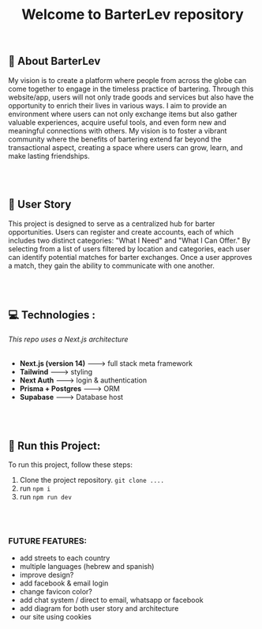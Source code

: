 <div align="center">
  <h1>Welcome to <strong>BarterLev</strong> repository</h1>
</div>
<br>


## 💜 About BarterLev

My vision is to create a platform where people from across the globe can come together to engage in the timeless practice of bartering. Through this website/app, users will not only trade goods and services but also have the opportunity to enrich their lives in various ways. I aim to provide an environment where users can not only exchange items but also gather valuable experiences, acquire useful tools, and even form new and meaningful connections with others. My vision is to foster a vibrant community where the benefits of bartering extend far beyond the transactional aspect, creating a space where users can grow, learn, and make lasting friendships.

<br>
<br>

## 📖 User Story

This project is designed to serve as a centralized hub for barter opportunities. Users can register and create accounts, each of which includes two distinct categories: "What I Need" and "What I Can Offer." By selecting from a list of users filtered by location and categories, each user can identify potential matches for barter exchanges. Once a user approves a match, they gain the ability to communicate with one another.

<br>
<br>

## 💻 Technologies :

<h6> This repo uses a Next.js architecture</h6>

- <strong>Next.js (version 14)</strong> ---> full stack meta framework
- <strong>Tailwind</strong> ---> styling
- <strong>Next Auth</strong> ---> login & authentication 
- <strong>Prisma + Postgres</strong> ---> ORM
- <strong>Supabase</strong> ---> Database host

<br>
<br>

## 🏃 Run this Project:


To run this project, follow these steps:

1. Clone the project repository. ```git clone ....```
2. run ```npm i```
3. run ```npm run dev```

<br>
<br>


### FUTURE FEATURES:
- add streets to each country
- multiple languages (hebrew and spanish)
- improve design?
- add facebook & email login
- change favicon color? 
- add chat system / direct to email, whatsapp or facebook
- add diagram for both user story and architecture 
- our site using cookies
